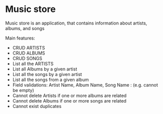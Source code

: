 
# Music store

Music store is an application, that contains information about artists, albums, and songs

Main features:
- CRUD ARTISTS
- CRUD ALBUMS
- CRUD SONGS
- List all the ARTISTS
- List all Albums by a given artist
- List all the songs by a given artist
- List all the songs from a given album
- Field validations:  Artist Name, Album Name, Song Name : (e.g. cannot be empty)
- Cannot delete Artists if one or more albums are related
- Cannot delete Albums if one or more songs are related
- Cannot exist duplicates
